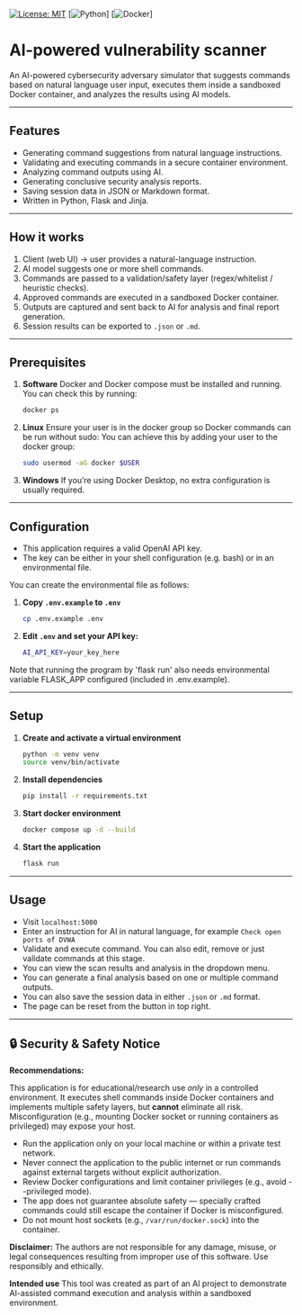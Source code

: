 [![License: MIT](https://img.shields.io/badge/license-MIT-green.svg)](#license)
[![Python](https://img.shields.io/badge/python-3.11-blue.svg)]
[![Docker](https://img.shields.io/badge/docker-required-yellow.svg)]

# AI-powered vulnerability scanner

An AI-powered cybersecurity adversary simulator that suggests commands based on
natural language user input, executes them inside a sandboxed Docker container,
and analyzes the results using AI models.

---

## Features

- Generating command suggestions from natural language instructions.
- Validating and executing commands in a secure container environment.
- Analyzing command outputs using AI.
- Generating conclusive security analysis reports.
- Saving session data in JSON or Markdown format.
- Written in Python, Flask and Jinja.

---

## How it works

1. Client (web UI) → user provides a natural-language instruction.
2. AI model suggests one or more shell commands.
3. Commands are passed to a validation/safety layer (regex/whitelist / heuristic checks).
4. Approved commands are executed in a sandboxed Docker container.
5. Outputs are captured and sent back to AI for analysis and final report generation.
6. Session results can be exported to `.json` or `.md`.

---

## Prerequisites

1. **Software**
    Docker and Docker compose must be installed and running.
    You can check this by running:
    ```bash
    docker ps
    ```

2. **Linux**
    Ensure your user is in the docker group so Docker commands can be run without sudo:
    You can achieve this by adding your user to the docker group:
    ```bash
    sudo usermod -aG docker $USER
    ```

3. **Windows**
    If you’re using Docker Desktop, no extra configuration is usually required.

---

## Configuration

- This application requires a valid OpenAI API key.
- The key can be either in your shell configuration (e.g. bash) or in an environmental file.

You can create the environmental file as follows:

1. **Copy `.env.example` to `.env`**
    ```bash
    cp .env.example .env
    ```
2. **Edit `.env` and set your API key:**
    ```bash
    AI_API_KEY=your_key_here
    ```
Note that running the program by 'flask run' also needs environmental variable FLASK_APP configured (included in .env.example).

---

## Setup

1. **Create and activate a virtual environment**
    ```bash
    python -m venv venv
    source venv/bin/activate
    ```
2. **Install dependencies**
    ```bash
    pip install -r requirements.txt
    ```
3. **Start docker environment**
    ```bash
    docker compose up -d --build
    ```
4. **Start the application**
    ```bash
    flask run
    ```

---

## Usage

- Visit `localhost:5000`
- Enter an instruction for AI in natural language, for example `Check open ports of DVWA`
- Validate and execute command. You can also edit, remove or just validate commands at this stage.
- You can view the scan results and analysis in the dropdown menu.
- You can generate a final analysis based on one or multiple command outputs.
- You can also save the session data in either `.json` or `.md` format.
- The page can be reset from the button in top right.

---

## 🔒 Security & Safety Notice

**Recommendations:**

This application is for educational/research use *only* in a controlled environment. It executes shell commands inside Docker containers and implements multiple safety layers, but **cannot** eliminate all risk. Misconfiguration (e.g., mounting Docker socket or running containers as privileged) may expose your host.

- Run the application only on your local machine or within a private test network.
- Never connect the application to the public internet or run commands against external targets without explicit authorization.
- Review Docker configurations and limit container privileges (e.g., avoid --privileged mode).
- The app does not guarantee absolute safety — specially crafted commands could still escape the container if Docker is misconfigured.
- Do not mount host sockets (e.g., `/var/run/docker.sock`) into the container.

**Disclaimer:**
The authors are not responsible for any damage, misuse, or legal consequences resulting from improper use of this software. Use responsibly and ethically.

**Intended use**
This tool was created as part of an AI project to demonstrate AI-assisted command execution and analysis within a sandboxed environment.